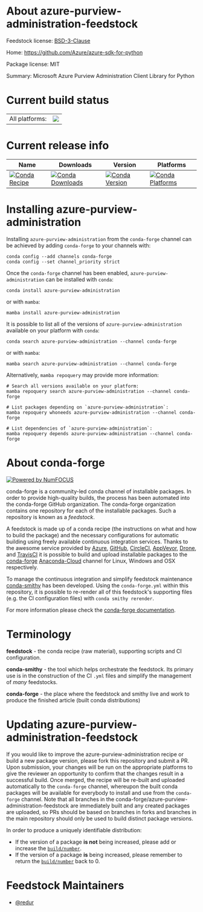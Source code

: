 About azure-purview-administration-feedstock
============================================

Feedstock license: [BSD-3-Clause](https://github.com/conda-forge/azure-purview-administration-feedstock/blob/main/LICENSE.txt)

Home: https://github.com/Azure/azure-sdk-for-python

Package license: MIT

Summary: Microsoft Azure Purview Administration Client Library for Python

Current build status
====================


<table><tr><td>All platforms:</td>
    <td>
      <a href="https://dev.azure.com/conda-forge/feedstock-builds/_build/latest?definitionId=18977&branchName=main">
        <img src="https://dev.azure.com/conda-forge/feedstock-builds/_apis/build/status/azure-purview-administration-feedstock?branchName=main">
      </a>
    </td>
  </tr>
</table>

Current release info
====================

| Name | Downloads | Version | Platforms |
| --- | --- | --- | --- |
| [![Conda Recipe](https://img.shields.io/badge/recipe-azure--purview--administration-green.svg)](https://anaconda.org/conda-forge/azure-purview-administration) | [![Conda Downloads](https://img.shields.io/conda/dn/conda-forge/azure-purview-administration.svg)](https://anaconda.org/conda-forge/azure-purview-administration) | [![Conda Version](https://img.shields.io/conda/vn/conda-forge/azure-purview-administration.svg)](https://anaconda.org/conda-forge/azure-purview-administration) | [![Conda Platforms](https://img.shields.io/conda/pn/conda-forge/azure-purview-administration.svg)](https://anaconda.org/conda-forge/azure-purview-administration) |

Installing azure-purview-administration
=======================================

Installing `azure-purview-administration` from the `conda-forge` channel can be achieved by adding `conda-forge` to your channels with:

```
conda config --add channels conda-forge
conda config --set channel_priority strict
```

Once the `conda-forge` channel has been enabled, `azure-purview-administration` can be installed with `conda`:

```
conda install azure-purview-administration
```

or with `mamba`:

```
mamba install azure-purview-administration
```

It is possible to list all of the versions of `azure-purview-administration` available on your platform with `conda`:

```
conda search azure-purview-administration --channel conda-forge
```

or with `mamba`:

```
mamba search azure-purview-administration --channel conda-forge
```

Alternatively, `mamba repoquery` may provide more information:

```
# Search all versions available on your platform:
mamba repoquery search azure-purview-administration --channel conda-forge

# List packages depending on `azure-purview-administration`:
mamba repoquery whoneeds azure-purview-administration --channel conda-forge

# List dependencies of `azure-purview-administration`:
mamba repoquery depends azure-purview-administration --channel conda-forge
```


About conda-forge
=================

[![Powered by
NumFOCUS](https://img.shields.io/badge/powered%20by-NumFOCUS-orange.svg?style=flat&colorA=E1523D&colorB=007D8A)](https://numfocus.org)

conda-forge is a community-led conda channel of installable packages.
In order to provide high-quality builds, the process has been automated into the
conda-forge GitHub organization. The conda-forge organization contains one repository
for each of the installable packages. Such a repository is known as a *feedstock*.

A feedstock is made up of a conda recipe (the instructions on what and how to build
the package) and the necessary configurations for automatic building using freely
available continuous integration services. Thanks to the awesome service provided by
[Azure](https://azure.microsoft.com/en-us/services/devops/), [GitHub](https://github.com/),
[CircleCI](https://circleci.com/), [AppVeyor](https://www.appveyor.com/),
[Drone](https://cloud.drone.io/welcome), and [TravisCI](https://travis-ci.com/)
it is possible to build and upload installable packages to the
[conda-forge](https://anaconda.org/conda-forge) [Anaconda-Cloud](https://anaconda.org/)
channel for Linux, Windows and OSX respectively.

To manage the continuous integration and simplify feedstock maintenance
[conda-smithy](https://github.com/conda-forge/conda-smithy) has been developed.
Using the ``conda-forge.yml`` within this repository, it is possible to re-render all of
this feedstock's supporting files (e.g. the CI configuration files) with ``conda smithy rerender``.

For more information please check the [conda-forge documentation](https://conda-forge.org/docs/).

Terminology
===========

**feedstock** - the conda recipe (raw material), supporting scripts and CI configuration.

**conda-smithy** - the tool which helps orchestrate the feedstock.
                   Its primary use is in the construction of the CI ``.yml`` files
                   and simplify the management of *many* feedstocks.

**conda-forge** - the place where the feedstock and smithy live and work to
                  produce the finished article (built conda distributions)


Updating azure-purview-administration-feedstock
===============================================

If you would like to improve the azure-purview-administration recipe or build a new
package version, please fork this repository and submit a PR. Upon submission,
your changes will be run on the appropriate platforms to give the reviewer an
opportunity to confirm that the changes result in a successful build. Once
merged, the recipe will be re-built and uploaded automatically to the
`conda-forge` channel, whereupon the built conda packages will be available for
everybody to install and use from the `conda-forge` channel.
Note that all branches in the conda-forge/azure-purview-administration-feedstock are
immediately built and any created packages are uploaded, so PRs should be based
on branches in forks and branches in the main repository should only be used to
build distinct package versions.

In order to produce a uniquely identifiable distribution:
 * If the version of a package **is not** being increased, please add or increase
   the [``build/number``](https://docs.conda.io/projects/conda-build/en/latest/resources/define-metadata.html#build-number-and-string).
 * If the version of a package **is** being increased, please remember to return
   the [``build/number``](https://docs.conda.io/projects/conda-build/en/latest/resources/define-metadata.html#build-number-and-string)
   back to 0.

Feedstock Maintainers
=====================

* [@redur](https://github.com/redur/)

